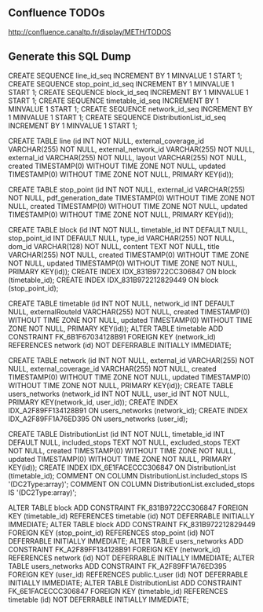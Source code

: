 
Confluence TODOs
-------------

http://confluence.canaltp.fr/display/METH/TODOS

Generate this SQL Dump
----------------------

CREATE SEQUENCE line_id_seq INCREMENT BY 1 MINVALUE 1 START 1;
CREATE SEQUENCE stop_point_id_seq INCREMENT BY 1 MINVALUE 1 START 1;
CREATE SEQUENCE block_id_seq INCREMENT BY 1 MINVALUE 1 START 1;
CREATE SEQUENCE timetable_id_seq INCREMENT BY 1 MINVALUE 1 START 1;
CREATE SEQUENCE network_id_seq INCREMENT BY 1 MINVALUE 1 START 1;
CREATE SEQUENCE DistributionList_id_seq INCREMENT BY 1 MINVALUE 1 START 1;

CREATE TABLE line (id INT NOT NULL, external_coverage_id VARCHAR(255) NOT NULL, external_network_id VARCHAR(255) NOT NULL, external_id VARCHAR(255) NOT NULL, layout VARCHAR(255) NOT NULL, created TIMESTAMP(0) WITHOUT TIME ZONE NOT NULL, updated TIMESTAMP(0) WITHOUT TIME ZONE NOT NULL, PRIMARY KEY(id));

CREATE TABLE stop_point (id INT NOT NULL, external_id VARCHAR(255) NOT NULL, pdf_generation_date TIMESTAMP(0) WITHOUT TIME ZONE NOT NULL, created TIMESTAMP(0) WITHOUT TIME ZONE NOT NULL, updated TIMESTAMP(0) WITHOUT TIME ZONE NOT NULL, PRIMARY KEY(id));

CREATE TABLE block (id INT NOT NULL, timetable_id INT DEFAULT NULL, stop_point_id INT DEFAULT NULL, type_id VARCHAR(255) NOT NULL, dom_id VARCHAR(128) NOT NULL, content TEXT NOT NULL, title VARCHAR(255) NOT NULL, created TIMESTAMP(0) WITHOUT TIME ZONE NOT NULL, updated TIMESTAMP(0) WITHOUT TIME ZONE NOT NULL, PRIMARY KEY(id));
CREATE INDEX IDX_831B9722CC306847 ON block (timetable_id);
CREATE INDEX IDX_831B972212829449 ON block (stop_point_id);

CREATE TABLE timetable (id INT NOT NULL, network_id INT DEFAULT NULL, externalRouteId VARCHAR(255) NOT NULL, created TIMESTAMP(0) WITHOUT TIME ZONE NOT NULL, updated TIMESTAMP(0) WITHOUT TIME ZONE NOT NULL, PRIMARY KEY(id));
ALTER TABLE timetable ADD CONSTRAINT FK_6B1F67034128B91 FOREIGN KEY (network_id) REFERENCES network (id) NOT DEFERRABLE INITIALLY IMMEDIATE;

CREATE TABLE network (id INT NOT NULL, external_id VARCHAR(255) NOT NULL, external_coverage_id VARCHAR(255) NOT NULL, created TIMESTAMP(0) WITHOUT TIME ZONE NOT NULL, updated TIMESTAMP(0) WITHOUT TIME ZONE NOT NULL, PRIMARY KEY(id));
CREATE TABLE users_networks (network_id INT NOT NULL, user_id INT NOT NULL, PRIMARY KEY(network_id, user_id));
CREATE INDEX IDX_A2F89FF134128B91 ON users_networks (network_id);
CREATE INDEX IDX_A2F89FF1A76ED395 ON users_networks (user_id);

CREATE TABLE DistributionList (id INT NOT NULL, timetable_id INT DEFAULT NULL, included_stops TEXT NOT NULL, excluded_stops TEXT NOT NULL, created TIMESTAMP(0) WITHOUT TIME ZONE NOT NULL, updated TIMESTAMP(0) WITHOUT TIME ZONE NOT NULL, PRIMARY KEY(id));
CREATE INDEX IDX_6E1FACECCC306847 ON DistributionList (timetable_id);
COMMENT ON COLUMN DistributionList.included_stops IS '(DC2Type:array)';
COMMENT ON COLUMN DistributionList.excluded_stops IS '(DC2Type:array)';

ALTER TABLE block ADD CONSTRAINT FK_831B9722CC306847 FOREIGN KEY (timetable_id) REFERENCES timetable (id) NOT DEFERRABLE INITIALLY IMMEDIATE;
ALTER TABLE block ADD CONSTRAINT FK_831B972212829449 FOREIGN KEY (stop_point_id) REFERENCES stop_point (id) NOT DEFERRABLE INITIALLY IMMEDIATE;
ALTER TABLE users_networks ADD CONSTRAINT FK_A2F89FF134128B91 FOREIGN KEY (network_id) REFERENCES network (id) NOT DEFERRABLE INITIALLY IMMEDIATE;
ALTER TABLE users_networks ADD CONSTRAINT FK_A2F89FF1A76ED395 FOREIGN KEY (user_id) REFERENCES public.t_user (id) NOT DEFERRABLE INITIALLY IMMEDIATE;
ALTER TABLE DistributionList ADD CONSTRAINT FK_6E1FACECCC306847 FOREIGN KEY (timetable_id) REFERENCES timetable (id) NOT DEFERRABLE INITIALLY IMMEDIATE;